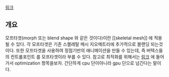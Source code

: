[링크](https://docs.unrealengine.com/5.3/en-US/morph-target-previewer/)
## 개요
모프타겟(morph 또는 blend shape 와 같은 것이다)이란 [[skeletal mesh]] 에 적용될 수 있다. 각 모프타겟은 기존 스켈레탈 메시 지오메트리에 추가적으로 블랜딩 되는것이다.
또한 모프타겟을 사용하여 정점기반의 애니메이션을 만들 수 있는데, 즉 버텍스들의 컨트롤포인트 를 모프타겟이라 부를 수 있다.
참고로 최적화를 위해서는 [링크](https://docs.unrealengine.com/5.3/en-US/morph-target-previewer/) 에 들어가서 optimization  항목을보자. 간단하게 cpu 단이아니라 gpu 단으로 넘긴다는 말이다.